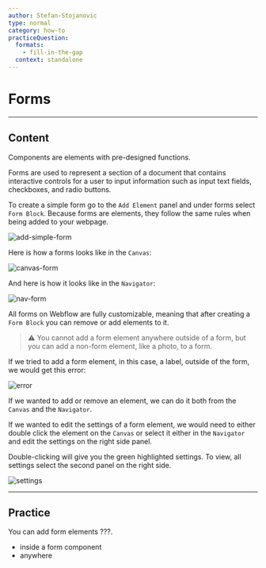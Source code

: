 ```yaml
---
author: Stefan-Stojanovic
type: normal
category: how-to
practiceQuestion:
  formats:
    - fill-in-the-gap
  context: standalone
---
```


# Forms


---

## Content

Components are elements with pre-designed functions.

Forms are used to represent a section of a document that contains interactive controls for a user to input information such as input text fields, checkboxes, and radio buttons.

To create a simple form go to the `Add Element` panel and under forms select `Form Block`. Because forms are elements, they follow the same rules when being added to your webpage.

![add-simple-form](https://img.enkipro.com/ffce1dbfbdeec62a0d0b062759bcd88a.png)

Here is how a forms looks like in the `Canvas`:

![canvas-form](https://img.enkipro.com/be9a3458b5cf07aeff2f3a282cb5e54d.png)

And here is how it looks like in the `Navigator`:

![nav-form](https://img.enkipro.com/fa4b5f74a0b397b7604b84a816069d7c.png)

All forms on Webflow are fully customizable, meaning that after creating a `Form Block` you can remove or add elements to it. 

> ⚠️ You cannot add a form element anywhere outside of a form, but you can add a non-form element, like a photo, to a form. 

If we tried to add a form element, in this case, a label, outside of the form, we would get this error:

![error](https://img.enkipro.com/7840fdd38d370d2305e9660dacee3084.png)

If we wanted to add or remove an element, we can do it both from the `Canvas` and the `Navigator`.

If we wanted to edit the settings of a form element, we would need to either double click the element on the `Canvas` or select it either in the `Navigator` and edit the settings on the right side panel.

Double-clicking will give you the green highlighted settings. To view, all settings select the second panel on the right side.

![settings](https://img.enkipro.com/69232c018a7cae1a8c9cb1311fa5f464.png)


---

## Practice

You can add form elements ???.

- inside a form component
- anywhere
